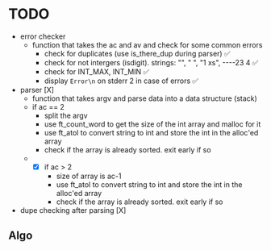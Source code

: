 # TODO
* error checker
    * function that takes the ac and av and check for some common errors
        * check for duplicates (use is_there_dup during parser) ✅
        * check for not intergers (isdigit). strings: "", " ", "1 xs", ----23 4 ✅
        * check for INT_MAX, INT_MIN ✅
        * display `Error\n` on stderr 2 in case of errors ✅
* parser [X]
    * function that takes argv and parse data into a data structure (stack)
    * if ac == 2
        * split the argv
        * use ft_count_word to get the size of the int array and malloc for it
        * use ft_atol to convert string to int and store the int in the alloc'ed array
        * check if the array is already sorted. exit early if so
    * - [X] if ac > 2 
        * size of array is ac-1
        * use ft_atol to convert string to int and store the int in the alloc'ed array
        * check if the array is already sorted. exit early if so
* dupe checking after parsing [X]
## Algo
